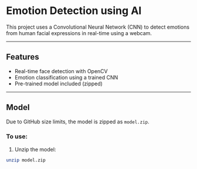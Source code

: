 #  Emotion Detection using AI

This project uses a Convolutional Neural Network (CNN) to detect emotions from human facial expressions in real-time using a webcam.

---

## Features

- Real-time face detection with OpenCV
- Emotion classification using a trained CNN
- Pre-trained model included (zipped)

---

## Model

Due to GitHub size limits, the model is zipped as `model.zip`.

###  To use:

1. Unzip the model:

```bash
unzip model.zip
